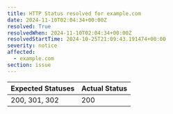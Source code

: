 ```yaml
---
title: HTTP Status resolved for example.com
date: 2024-11-10T02:04:34+00:00Z
resolved: True
resolvedWhen: 2024-11-10T02:04:34+00:00Z
resolvedStartTime: 2024-10-25T21:09:43.191474+00:00
severity: notice
affected:
  - example.com
section: issue
---
```


| Expected Statuses | Actual Status  |
|-------------------|----------------|
| 200, 301, 302 | 200 |
